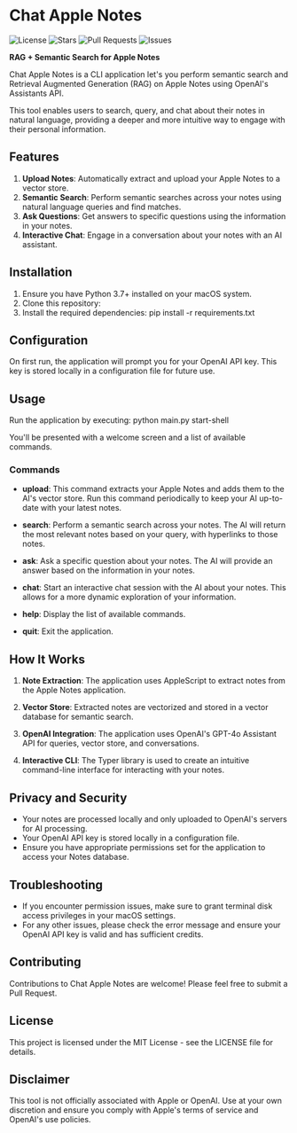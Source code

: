 # Chat Apple Notes
![License](https://img.shields.io/github/license/yashgoenka/chat-apple-notes)
![Stars](https://img.shields.io/github/stars/yashgoenka/chat-apple-notes)
![Pull Requests](https://img.shields.io/github/issues-pr/yashgoenka/chat-apple-notes)
![Issues](https://img.shields.io/github/issues/yashgoenka/chat-apple-notes)

**RAG + Semantic Search for Apple Notes**

Chat Apple Notes is a CLI application let's you perform semantic search and Retrieval Augmented Generation (RAG) on Apple Notes using OpenAI's Assistants API.

This tool enables users to search, query, and chat about their notes in natural language, providing a deeper and more intuitive way to engage with their personal information.

## Features

1. **Upload Notes**: Automatically extract and upload your Apple Notes to a vector store.
2. **Semantic Search**: Perform semantic searches across your notes using natural language queries and find matches.
3. **Ask Questions**: Get answers to specific questions using the information in your notes.
4. **Interactive Chat**: Engage in a conversation about your notes with an AI assistant.

## Installation

1. Ensure you have Python 3.7+ installed on your macOS system.
2. Clone this repository:
3. Install the required dependencies: pip install -r requirements.txt

## Configuration

On first run, the application will prompt you for your OpenAI API key. This key is stored locally in a configuration file for future use.

## Usage

Run the application by executing: python main.py start-shell

You'll be presented with a welcome screen and a list of available commands.

### Commands

- **upload**: This command extracts your Apple Notes and adds them to the AI's vector store. Run this command periodically to keep your AI up-to-date with your latest notes.

- **search**: Perform a semantic search across your notes. The AI will return the most relevant notes based on your query, with hyperlinks to those notes.

- **ask**: Ask a specific question about your notes. The AI will provide an answer based on the information in your notes.

- **chat**: Start an interactive chat session with the AI about your notes. This allows for a more dynamic exploration of your information.

- **help**: Display the list of available commands.

- **quit**: Exit the application.

## How It Works

1. **Note Extraction**: The application uses AppleScript to extract notes from the Apple Notes application.

2. **Vector Store**: Extracted notes are vectorized and stored in a vector database for semantic search.

3. **OpenAI Integration**: The application uses OpenAI's GPT-4o Assistant API for queries, vector store, and conversations.

4. **Interactive CLI**: The Typer library is used to create an intuitive command-line interface for interacting with your notes.

## Privacy and Security

- Your notes are processed locally and only uploaded to OpenAI's servers for AI processing.
- Your OpenAI API key is stored locally in a configuration file.
- Ensure you have appropriate permissions set for the application to access your Notes database.

## Troubleshooting

- If you encounter permission issues, make sure to grant terminal disk access privileges in your macOS settings.
- For any other issues, please check the error message and ensure your OpenAI API key is valid and has sufficient credits.

## Contributing

Contributions to Chat Apple Notes are welcome! Please feel free to submit a Pull Request.

## License

This project is licensed under the MIT License - see the LICENSE file for details.

## Disclaimer

This tool is not officially associated with Apple or OpenAI. Use at your own discretion and ensure you comply with Apple's terms of service and OpenAI's use policies.